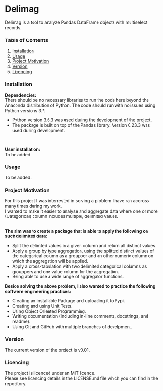 # Delimag

Delimag is a tool to analyze Pandas DataFrame objects with multiselect records.
<br>

### Table of Contents

 1. [Installation](#installation)
 2. [Usage](#usage)
 3. [Project Motivation](#motivation)
 4. [Version](#version)
 5. [Licencing](#licencing)
 

<a id='installation'></a>
### Installation

**Dependencies:** <br>
There should be no necessary libraries to run the code here beyond the Anaconda distribution of Python. The code should run with no issues using Python versions 3.*.

* Python version 3.6.3 was used during the development of the project.
* The package is built on top of the Pandas library. Version 0.23.3 was used during development.
<br>

**User installation:** <br>
To be added


<a id='usage'></a>
### Usage
To be added.

<a id='motivation'></a>
### Project Motivation

For this project I was interrested in solving a problem I have ran accross many times during my work. <br>
I wanted to make it easier to analyse and aggregate data where one or more (Categorical) column includes multiple, delimited values.<br>
<br>

**The aim was to create a package that is able to apply the following on such delimited data:**
* Split the delimted values in a given column and return all distinct values.
* Apply a group by type aggregation, using the splitted distinct values of the categorical column as a groupper and an other numeric column on which the aggregation will be applied.
* Apply a cross-tabulation with two delimited categorical columns  as grouppers and one value column for the aggregation.
* Being able to use a wide range of aggregator functions.

**Beside solving the above problem, I also wanted to practice the following softwere engineering practices:**
* Creating an installable Package and uploading it to Pypi.
* Creating and using Unit Tests.
* Using Object Oriented Programming.
* Writing documentation (Including in-line comments, docstrings, and readme).
* Using Git and GitHub with multiple branches of develpment.

<a id='version'></a>
### Version
The current version of the project is v0.01.

<a id='licencing'></a>
### Licencing
The project is licenced under an MIT licence.<br>
Please see licencing details in the LICENSE.md file which you can find in the repository.
